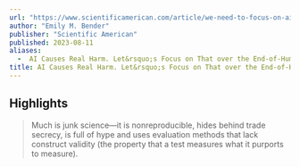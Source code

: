 ```yaml
---
url: "https://www.scientificamerican.com/article/we-need-to-focus-on-ais-real-harms-not-imaginary-existential-risks/"
author: "Emily M. Bender"
publisher: "Scientific American"
published: 2023-08-11
aliases:
  -  AI Causes Real Harm. Let&rsquo;s Focus on That over the End-of-Humanity Hype
title: AI Causes Real Harm. Let&rsquo;s Focus on That over the End-of-Humanity Hype
---
```


## Highlights
> Much is junk science—it is nonreproducible, hides behind trade secrecy, is full of hype and uses evaluation methods that lack construct validity (the property that a test measures what it purports to measure).

